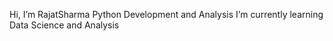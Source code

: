    Hi, I’m RajatSharma
   Python Development and Analysis
   I’m currently learning Data Science and Analysis
